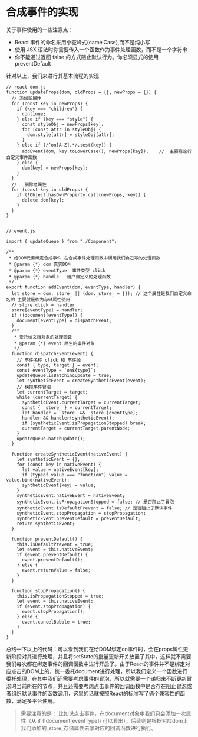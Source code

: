 # 合成事件的实现

关于事件使用的一些注意点：

* React 事件的命名采用小驼峰式(camelCase),而不是纯小写
* 使用 JSX 语法时你需要传入一个函数作为事件处理函数，而不是一个字符串
* 你不能通过返回 false 的方式阻止默认行为。你必须显式的使用preventDefault

针对以上，我们来进行其基本流程的实现

```
// react-dom.js
function updateProps(dom, oldProps = {}, newProps = {}) {
  // 添加新属性
  for (const key in newProps) {
    if (key === "children") {
      continue;
    } else if (key === "style") {
      const styleObj = newProps[key];
      for (const attr in styleObj) {
        dom.style[attr] = styleObj[attr];
      }
    } else if (/^on[A-Z].*/.test(key)) {
      addEvent(dom, key.toLowerCase(), newProps[key]);    //  主要看这行  自定义事件函数
    } else {
      dom[key] = newProps[key];
    }
  }
  //   删除老属性
  for (const key in oldProps) {
    if (!Object.hasOwnProperty.call(newProps, key)) {
      delete dom[key];
    }
  }
}


// event.js

import { updateQueue } from "./Component";

/**
 * 给DOM元素绑定合成事件 在合成事件处理函数中调用我们自己写的处理函数
 * @param {*} dom 真实DOM
 * @param {*} eventType  事件类型 click
 * @param {*} handle   用户自定义的处理函数
 */
export function addEvent(dom, eventType, handler) {
  let store = dom._store_ || (dom._store_ = {}); // 这个属性是我们自定义命名的 主要就是作为存储属性使用
  // store.click = handler
  store[eventType] = handler;
  if (!document[eventType]) {
    document[eventType] = dispatchEvent;
  }
  /**
   * 委托给文档对象的处理函数
   * @param {*} event 原生的事件对象
   */
  function dispatchEvent(event) {
    // 事件名称 click 和 事件源
    const { type, target } = event;
    const eventType = `on${type}`;
    updateQueue.isBatchingUpdate = true;
    let syntheticEvent = createSyntheticEvent(event);
    // 模拟事件冒泡
    let currentTarget = target;
    while (currentTarget) {
      syntheticEvent.currentTarget = currentTarget;
      const { _store_ } = currentTarget;
      let handler = _store_ && _store_[eventType];
      handler && handler(syntheticEvent);
      if (syntheticEvent.isPropagationStopped) break;
      currentTarget = currentTarget.parentNode;
    }
    updateQueue.batchUpdate();
  }

  function createSyntheticEvent(nativeEvent) {
    let syntheticEvent = {};
    for (const key in nativeEvent) {
      let value = nativeEvent[key];
      if (typeof value === "function") value = value.bind(nativeEvent);
      syntheticEvent[key] = value;
    }
    syntheticEvent.nativeEvent = nativeEvent;
    syntheticEvent.isPropagationStopped = false; // 是否阻止了冒泡
    syntheticEvent.isDefaultPrevent = false; // 是否阻止了默认事件
    syntheticEvent.stopPropagation = stopPropagation;
    syntheticEvent.preventDefault = preventDefault;
    return syntheticEvent;
  }

  function preventDefault() {
    this.isDefaultPrevent = true;
    let event = this.nativeEvent;
    if (event.preventDefault) {
      event.preventDefault();
    } else {
      event.returnValue = false;
    }
  }

  function stopPropagation() {
    this.isPropagationStopped = true;
    let event = this.nativeEvent;
    if (event.stopPropagation) {
      event.stopPropagation();
    } else {
      event.cancelBubble = true;
    }
  }
}

```

总结一下以上的代码：可以看到我们在给DOM绑定on事件时，会在props属性更新阶段对其进行处理，并且将setState的批量更新开关放置了其中，这样就不需要我们每次都在绑定事件的回调函数中进行开启了。由于React的事件并不是绑定对应点击的DOM上的，统一委托document进行处理，所以我们定义一个函数进行委托处理，在其中我们还需要考虑事件的冒泡，所以就需要一个递归来不断更新冒泡时当前所在的节点，并且还需要考虑点击事件的回调函数中是否存在阻止冒泡或者组织默认事件的函数调用，这里的话就按照React的标准写了俩个兼容性的函数，满足多平台使用。


> 需要注意的是： 比如说点击事件，在document对象中我们只会添加一次属性（从  if (!document[eventType])  可以看出），后续则是根据对应dom上我们添加的_store_存储属性去拿对应的回调函数进行执行。